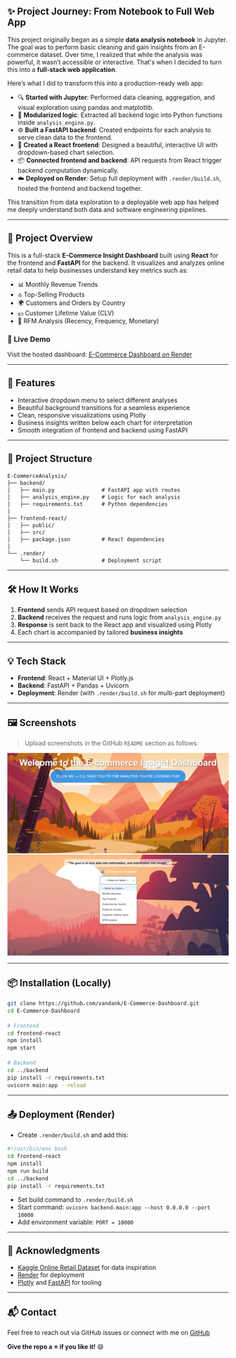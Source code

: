 ## ✨ Project Journey: From Notebook to Full Web App

This project originally began as a simple **data analysis notebook** in Jupyter. The goal was to perform basic cleaning and gain insights from an E-commerce dataset. Over time, I realized that while the analysis was powerful, it wasn’t accessible or interactive. That's when I decided to turn this into a **full-stack web application**.

Here’s what I did to transform this into a production-ready web app:

* 🔍 **Started with Jupyter**: Performed data cleaning, aggregation, and visual exploration using pandas and matplotlib.
* 🧠 **Modularized logic**: Extracted all backend logic into Python functions inside `analysis_engine.py`.
* ⚙️ **Built a FastAPI backend**: Created endpoints for each analysis to serve clean data to the frontend.
* 🎨 **Created a React frontend**: Designed a beautiful, interactive UI with dropdown-based chart selection.
* 📦 **Connected frontend and backend**: API requests from React trigger backend computation dynamically.
* ☁️ **Deployed on Render**: Setup full deployment with `.render/build.sh`, hosted the frontend and backend together.

This transition from data exploration to a deployable web app has helped me deeply understand both data and software engineering pipelines.

---

## 📖 Project Overview

This is a full-stack **E-Commerce Insight Dashboard** built using **React** for the frontend and **FastAPI** for the backend. It visualizes and analyzes online retail data to help businesses understand key metrics such as:

* 📊 Monthly Revenue Trends
* 🔝 Top-Selling Products
* 🌍 Customers and Orders by Country
* 💷 Customer Lifetime Value (CLV)
* 🧠 RFM Analysis (Recency, Frequency, Monetary)

### 🔗 Live Demo

Visit the hosted dashboard: [E-Commerce Dashboard on Render](https://e-commerce-dashboard-8wvq.onrender.com/)

---

## 🚀 Features

* Interactive dropdown menu to select different analyses
* Beautiful background transitions for a seamless experience
* Clean, responsive visualizations using Plotly
* Business insights written below each chart for interpretation
* Smooth integration of frontend and backend using FastAPI

---

## 📁 Project Structure

```
E-CommerceAnalysis/
├── backend/
│   ├── main.py               # FastAPI app with routes
│   ├── analysis_engine.py    # Logic for each analysis
│   ├── requirements.txt      # Python dependencies
│
├── frontend-react/
│   ├── public/
│   ├── src/
│   ├── package.json          # React dependencies
│
└── .render/
    └── build.sh              # Deployment script
```

---

## 🛠️ How It Works

1. **Frontend** sends API request based on dropdown selection
2. **Backend** receives the request and runs logic from `analysis_engine.py`
3. **Response** is sent back to the React app and visualized using Plotly
4. Each chart is accompanied by tailored **business insights**

---

## 💡 Tech Stack

* **Frontend**: React + Material UI + Plotly.js
* **Backend**: FastAPI + Pandas + Uvicorn
* **Deployment**: Render (with `.render/build.sh` for multi-part deployment)

---

## 🖼️ Screenshots

> Upload screenshots in the GitHub `README` section as follows:

![Home](screenshots/homepage.png)
![Dropdown](screenshots/dropdown.png)



---

## 📦 Installation (Locally)

```bash
git clone https://github.com/vandank/E-Commerce-Dashboard.git
cd E-Commerce-Dashboard

# Frontend
cd frontend-react
npm install
npm start

# Backend
cd ../backend
pip install -r requirements.txt
uvicorn main:app --reload
```

---

## 📤 Deployment (Render)

* Create `.render/build.sh` and add this:

```bash
#!/usr/bin/env bash
cd frontend-react
npm install
npm run build
cd ../backend
pip install -r requirements.txt
```

* Set build command to `.render/build.sh`
* Start command: `uvicorn backend.main:app --host 0.0.0.0 --port 10000`
* Add environment variable: `PORT = 10000`

---

## 🙌 Acknowledgments

* [Kaggle Online Retail Dataset](https://www.kaggle.com/datasets) for data inspiration
* [Render](https://render.com/) for deployment
* [Plotly](https://plotly.com/) and [FastAPI](https://fastapi.tiangolo.com/) for tooling

---

## 📬 Contact

Feel free to reach out via GitHub issues or connect with me on [GitHub](https://github.com/vandank)

**Give the repo a ⭐ if you like it!** 😄
